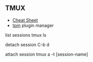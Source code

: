 ## TMUX
* [Cheat Sheet](https://tmuxcheatsheet.com/)
* [tpm](https://github.com/tmux-plugins/tpm) plugin manager

list sessions
    tmux ls

detach session
    C-b d

attach session
    tmux a -t [session-name]
    
 
